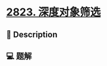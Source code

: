 # [2823. 深度对象筛选](https://github.com/Tdahuyou/leetcode/tree/main/2823.%20%E6%B7%B1%E5%BA%A6%E5%AF%B9%E8%B1%A1%E7%AD%9B%E9%80%89)


## 📝 Description



## 💻 题解

```

```

